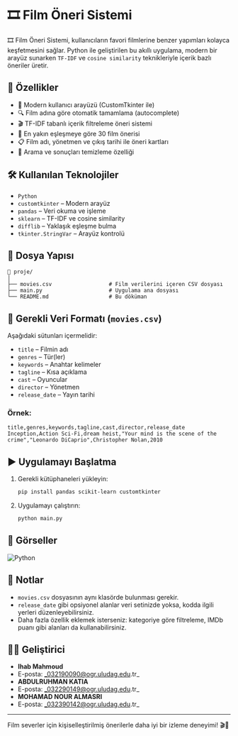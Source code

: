 
# 🎞️ Film Öneri Sistemi

🎞️ Film Öneri Sistemi, kullanıcıların favori filmlerine benzer yapımları kolayca keşfetmesini sağlar. Python ile geliştirilen bu akıllı uygulama, modern bir arayüz sunarken `TF-IDF` ve `cosine similarity` teknikleriyle içerik bazlı öneriler üretir.


## 🚀 Özellikler

- 🎨 Modern kullanıcı arayüzü (CustomTkinter ile)
- 🔍 Film adına göre otomatik tamamlama (autocomplete)
- 🎬 TF-IDF tabanlı içerik filtreleme öneri sistemi
- 🧠 En yakın eşleşmeye göre 30 film önerisi
- 📋 Film adı, yönetmen ve çıkış tarihi ile öneri kartları
- 🧹 Arama ve sonuçları temizleme özelliği

## 🛠️ Kullanılan Teknolojiler

- `Python`
- `customtkinter` – Modern arayüz
- `pandas` – Veri okuma ve işleme
- `sklearn` – TF-IDF ve cosine similarity
- `difflib` – Yaklaşık eşleşme bulma
- `tkinter.StringVar` – Arayüz kontrolü

## 📂 Dosya Yapısı

```
📁 proje/
│
├── movies.csv                  # Film verilerini içeren CSV dosyası
├── main.py                     # Uygulama ana dosyası
└── README.md                   # Bu döküman
```

## 🧪 Gerekli Veri Formatı (`movies.csv`)

Aşağıdaki sütunları içermelidir:

- `title` – Filmin adı
- `genres` – Tür(ler)
- `keywords` – Anahtar kelimeler
- `tagline` – Kısa açıklama
- `cast` – Oyuncular
- `director` – Yönetmen
- `release_date` – Yayın tarihi

### Örnek:

```csv
title,genres,keywords,tagline,cast,director,release_date
Inception,Action Sci-Fi,dream heist,"Your mind is the scene of the crime","Leonardo DiCaprio",Christopher Nolan,2010
```

## ▶️ Uygulamayı Başlatma

1. Gerekli kütüphaneleri yükleyin:
   ```bash
   pip install pandas scikit-learn customtkinter
   ```

2. Uygulamayı çalıştırın:
   ```bash
   python main.py
   ```

## 📸 Görseller

![Python](https://github.com/user-attachments/assets/304c255d-a90d-4ff4-8af4-b5be19269eb5)


## 📌 Notlar

- `movies.csv` dosyasının aynı klasörde bulunması gerekir.
- `release_date` gibi opsiyonel alanlar veri setinizde yoksa, kodda ilgili yerleri düzenleyebilirsiniz.
- Daha fazla özellik eklemek isterseniz: kategoriye göre filtreleme, IMDb puanı gibi alanları da kullanabilirsiniz.

## 👨‍💻 Geliştirici

- **Ihab Mahmoud**  
- E-posta: _032190090@ogr.uludag.edu.tr_  
- **ABDULRUHMAN KATIA**  
- E-posta: _032290149@ogr.uludag.edu.tr_  
- **MOHAMAD NOUR ALMASRI**  
- E-posta: _032390142@ogr.uludag.edu.tr_  

---

Film severler için kişiselleştirilmiş önerilerle daha iyi bir izleme deneyimi! 🎬🍿
